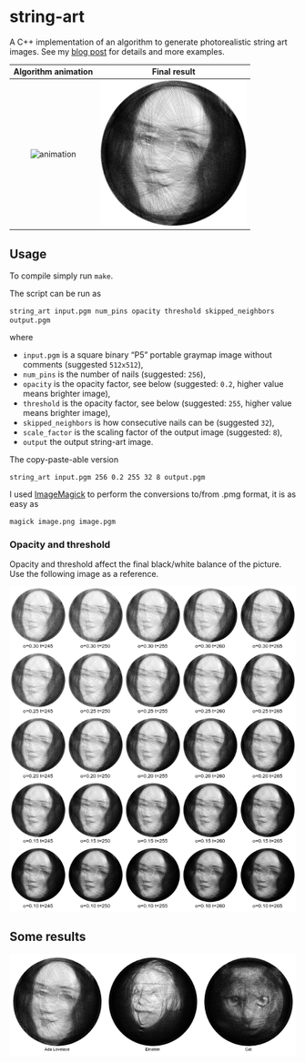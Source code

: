 # string-art
A C++ implementation of an algorithm to generate photorealistic string art images. See my [blog post](https://gabrieleballetti.github.io/posts/2022-07-29-string-art/) for details and more examples.

 Algorithm animation |  Final result
:-------------------------:|:-------------------------:
![animation](img/ada.gif) |  ![alt text](img/ada_s1.png)

## Usage

To compile simply run `make`.

The script can be run as

```
string_art input.pgm num_pins opacity threshold skipped_neighbors output.pgm
```

where
 - `input.pgm` is a square binary “P5” portable graymap image without comments (suggested `512x512`),
 - `num_pins` is the number of nails (suggested: `256`),
 - `opacity` is the opacity factor, see below (suggested: `0.2`, higher value means brighter image),
 - `threshold` is the opacity factor, see below (suggested: `255`, higher value means brighter image),
 - `skipped_neighbors` is how consecutive nails can be (suggested `32`),
 - `scale_factor` is the scaling factor of the output image (suggested: `8`),
 - `output` the output string-art image.

The copy-paste-able version

```
string_art input.pgm 256 0.2 255 32 8 output.pgm
```

I used [ImageMagick](https://imagemagick.org/index.php) to perform the conversions to/from .pmg format, it is as easy as

```
magick image.png image.pgm
```

### Opacity and threshold

Opacity and threshold affect the final black/white balance of the picture. Use the following image as a reference.

![table](img/ada_table.png)

## Some results

![results](img/aec.png)

